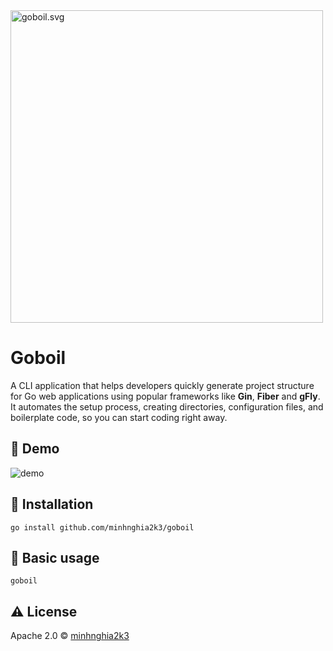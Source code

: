 <img alt="goboil.svg" height="500" src="https://raw.githubusercontent.com/egonelbre/gophers/63b1f5a9f334f9e23735c6e09ac003479ffe5df5/vector/superhero/zorro.svg" width="500"/>

# Goboil
A CLI application that helps developers quickly generate project structure for Go web applications using
popular frameworks like **Gin**, **Fiber** and **gFly**. It automates the setup process, creating directories, configuration files,
and boilerplate code, so you can start coding right away.

## 🚀 Demo

![demo](https://s11.gifyu.com/images/Soypn.gif)

## 🔧 Installation

    go install github.com/minhnghia2k3/goboil

## 🔨 Basic usage

    goboil

## ⚠️ License
Apache 2.0 © [minhnghia2k3](https://github.com/minhnghia2k3)